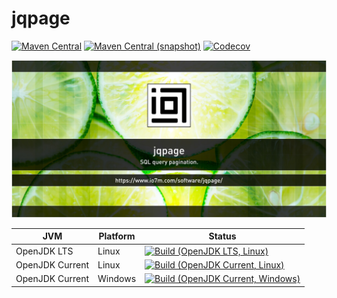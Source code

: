 jqpage
===

[![Maven Central](https://img.shields.io/maven-central/v/com.io7m.jqpage/com.io7m.jqpage.svg?style=flat-square)](http://search.maven.org/#search%7Cga%7C1%7Cg%3A%22com.io7m.jqpage%22)
[![Maven Central (snapshot)](https://img.shields.io/nexus/s/https/s01.oss.sonatype.org/com.io7m.jqpage/com.io7m.jqpage.svg?style=flat-square)](https://s01.oss.sonatype.org/content/repositories/snapshots/com/io7m/jqpage/)
[![Codecov](https://img.shields.io/codecov/c/github/io7m/jqpage.svg?style=flat-square)](https://codecov.io/gh/io7m/jqpage)

![jqpage](./src/site/resources/jqpage.jpg?raw=true)

| JVM             | Platform | Status |
|-----------------|----------|--------|
| OpenJDK LTS     | Linux    | [![Build (OpenJDK LTS, Linux)](https://img.shields.io/github/workflow/status/io7m/jqpage/main-openjdk_lts-linux)](https://github.com/io7m/jqpage/actions?query=workflow%3Amain-openjdk_lts-linux) |
| OpenJDK Current | Linux    | [![Build (OpenJDK Current, Linux)](https://img.shields.io/github/workflow/status/io7m/jqpage/main-openjdk_current-linux)](https://github.com/io7m/jqpage/actions?query=workflow%3Amain-openjdk_current-linux)
| OpenJDK Current | Windows  | [![Build (OpenJDK Current, Windows)](https://img.shields.io/github/workflow/status/io7m/jqpage/main-openjdk_current-windows)](https://github.com/io7m/jqpage/actions?query=workflow%3Amain-openjdk_current-windows)

